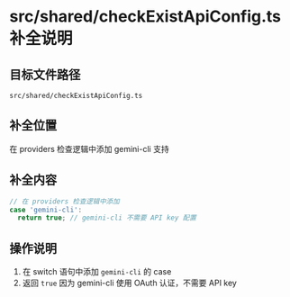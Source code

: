 # src/shared/checkExistApiConfig.ts 补全说明

## 目标文件路径

`src/shared/checkExistApiConfig.ts`

## 补全位置

在 providers 检查逻辑中添加 gemini-cli 支持

## 补全内容

```typescript
// 在 providers 检查逻辑中添加
case 'gemini-cli':
  return true; // gemini-cli 不需要 API key 配置
```

## 操作说明

1. 在 switch 语句中添加 `gemini-cli` 的 case
2. 返回 `true` 因为 gemini-cli 使用 OAuth 认证，不需要 API key
